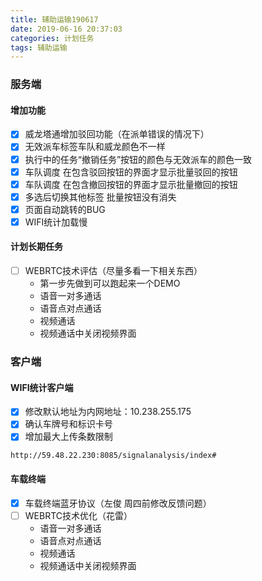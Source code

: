 ```yaml
---
title: 辅助运输190617
date: 2019-06-16 20:37:03
categories: 计划任务
tags: 辅助运输
---
```



### 服务端

#### 增加功能

* [x] 威龙塔通增加驳回功能（在派单错误的情况下）
* [x] 无效派车标签车队和威龙颜色不一样
* [x] 执行中的任务“撤销任务”按钮的颜色与无效派车的颜色一致
* [x] 车队调度 在包含驳回按钮的界面才显示批量驳回的按钮
* [x] 车队调度 在包含撤回按钮的界面才显示批量撤回的按钮
* [x] 多选后切换其他标签 批量按钮没有消失
* [x] 页面自动跳转的BUG
* [x] WIFI统计加载慢

#### 计划长期任务
* [ ] WEBRTC技术评估（尽量多看一下相关东西）
    * 第一步先做到可以跑起来一个DEMO
    * 语音一对多通话
    * 语音点对点通话 
    * 视频通话
    * 视频通话中关闭视频界面
    
### 客户端
#### WIFI统计客户端

   * [x] 修改默认地址为内网地址：10.238.255.175
   * [x] 确认车牌号和标识卡号
   * [x] 增加最大上传条数限制
   
```
http://59.48.22.230:8085/signalanalysis/index#
```

#### 车载终端

* [x] 车载终端蓝牙协议（左俊 周四前修改反馈问题）
* [ ] WEBRTC技术优化（花雷）
    * 语音一对多通话
    * 语音点对点通话 
    * 视频通话
    * 视频通话中关闭视频界面

